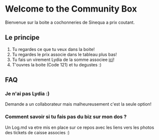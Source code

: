 # Welcome to the Community Box

Bienvenue sur la boite a cochonneries de Sinequa a prix coutant.

## Le principe

1. Tu regardes ce que tu veux dans la boite!
2. Tu regardes le prix associe dans le tableau plus bas!
3. Tu fais un virement Lydia de la somme associee [ici](https://lydia-app.com/collect/76711-distributeur/fr)!
4. T'ouvres la boite (Code 121) et tu degustes :) 

## FAQ

### Je n'ai pas Lydia :)
Demande a un collaborateur mais malheureusement c'est la seule option!

### Comment savoir si tu fais pas du biz sur mon dos ?
Un Log.md va etre mis en place sur ce repos avec les liens vers les photos des tickets de caisse associes :)
